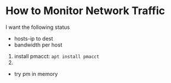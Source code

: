 # How to Monitor Network Traffic
I want the following status
* hosts-ip to dest
* bandwidth per host
1. install pmacct:
    `apt install pmacct`
2. 

* try pm in memory
